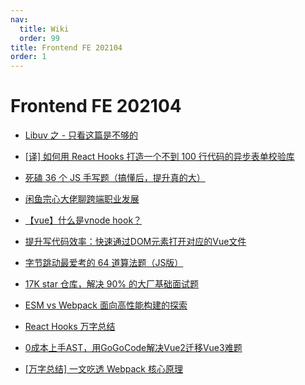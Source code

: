 ```yaml
---
nav:
  title: Wiki
  order: 99
title: Frontend FE 202104
order: 1
---
```


# Frontend FE 202104

- [Libuv 之 - 只看这篇是不够的](https://juejin.cn/post/6945702722645524517?utm_source=gold_browser_extension)
- [[译] 如何用 React Hooks 打造一个不到 100 行代码的异步表单校验库](https://juejin.cn/post/6844903859052085255)
- [死磕 36 个 JS 手写题（搞懂后，提升真的大）](https://juejin.cn/post/6946022649768181774?utm_source=gold_browser_extension)
- [闲鱼宗心大佬聊跨端职业发展](https://juejin.cn/post/6946764691725254669?utm_source=gold_browser_extension)
- [【vue】什么是vnode hook？](https://juejin.cn/post/6947646934211379231?utm_source=gold_browser_extension)

- [提升写代码效率：快速通过DOM元素打开对应的Vue文件](https://juejin.cn/post/6947326788917952520?utm_source=gold_browser_extension)
- [字节跳动最爱考的 64 道算法题（JS版）](https://juejin.cn/post/6947842412102287373?utm_source=gold_browser_extension)
- [17K star 仓库，解决 90% 的大厂基础面试题](https://juejin.cn/post/6947860760840110088?utm_source=gold_browser_extension)
- [ESM vs Webpack 面向高性能构建的探索](https://juejin.cn/post/6947890290896142350?utm_source=gold_browser_extension)
- [React Hooks 万字总结](https://juejin.cn/post/6948748617817522206?utm_source=gold_browser_extension)
- [0成本上手AST，用GoGoCode解决Vue2迁移Vue3难题](https://juejin.cn/post/6948635226453049374?utm_source=gold_browser_extension)
- [[万字总结] 一文吃透 Webpack 核心原理](https://juejin.cn/post/6949040393165996040?utm_source=gold_browser_extension)